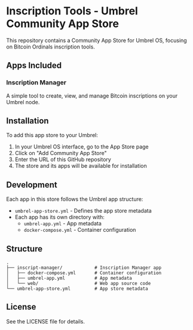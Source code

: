 # Inscription Tools - Umbrel Community App Store

This repository contains a Community App Store for Umbrel OS, focusing on Bitcoin Ordinals inscription tools.

## Apps Included

### Inscription Manager
A simple tool to create, view, and manage Bitcoin inscriptions on your Umbrel node.

## Installation

To add this app store to your Umbrel:

1. In your Umbrel OS interface, go to the App Store page
2. Click on "Add Community App Store"
3. Enter the URL of this GitHub repository
4. The store and its apps will be available for installation

## Development

Each app in this store follows the Umbrel app structure:

- `umbrel-app-store.yml` - Defines the app store metadata
- Each app has its own directory with:
  - `umbrel-app.yml` - App metadata
  - `docker-compose.yml` - Container configuration

## Structure

```
.
├── inscript-manager/            # Inscription Manager app
│   ├── docker-compose.yml       # Container configuration
│   ├── umbrel-app.yml           # App metadata
│   └── web/                     # Web app source code
└── umbrel-app-store.yml         # App store metadata
```

## License

See the LICENSE file for details. 